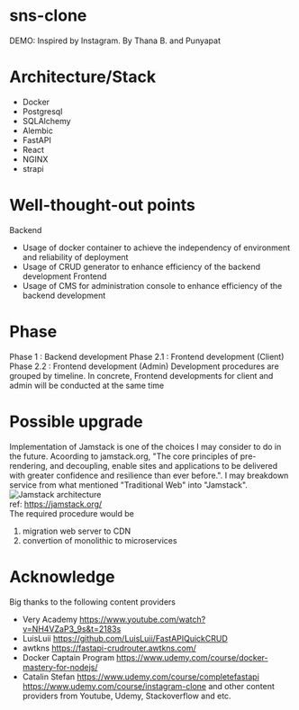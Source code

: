 # sns-clone
DEMO: Inspired by Instagram.
By Thana B. and Punyapat

# Architecture/Stack
- Docker
- Postgresql
- SQLAlchemy
- Alembic
- FastAPI
- React
- NGINX
- strapi
# Well-thought-out points
Backend
- Usage of docker container to achieve the independency of environment and reliability of deployment
- Usage of CRUD generator to enhance efficiency of the backend development
Frontend
- Usage of CMS for administration console to enhance efficiency of the backend development
# Phase
Phase 1   :   Backend development
Phase 2.1 :   Frontend development (Client)
Phase 2.2 :   Frontend development (Admin)
Development procedures are grouped by timeline. In concrete, Frontend developments for client and admin will be conducted at the same time
# Possible upgrade

Implementation of Jamstack is one of the choices I may consider to do in the future. 
Acoording to jamstack.org, "The core principles of pre-rendering, and decoupling, enable sites and applications to be delivered with greater confidence and resilience than ever before.". I may breakdown service from what mentioned "Traditional Web" into "Jamstack".  
![Jamstack architecture](https://d33wubrfki0l68.cloudfront.net/b7d16f7f3654fb8572360301e60d76df254a323e/385ec/img/svg/architecture.svg)  
ref: https://jamstack.org/  
The required procedure would be
1. migration web server to CDN
2. convertion of monolithic to microservices

# Acknowledge
Big thanks to the following content providers
- Very Academy
https://www.youtube.com/watch?v=NH4VZaP3_9s&t=2183s
- LuisLuii
https://github.com/LuisLuii/FastAPIQuickCRUD
- awtkns
https://fastapi-crudrouter.awtkns.com/
- Docker Captain Program
https://www.udemy.com/course/docker-mastery-for-nodejs/
- Catalin Stefan
https://www.udemy.com/course/completefastapi
https://www.udemy.com/course/instagram-clone
and other content providers from Youtube, Udemy, Stackoverflow and etc.
